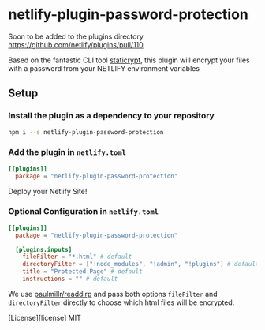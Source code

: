 # netlify-plugin-password-protection

Soon to be added to the plugins directory https://github.com/netlify/plugins/pull/110

Based on the fantastic CLI tool [staticrypt](https://github.com/robinmoisson/staticrypt), this plugin will encrypt your files with a password from your NETLIFY environment variables

## Setup

### Install the plugin as a dependency to your repository

```sh
npm i --s netlify-plugin-password-protection
```

### Add the plugin in `netlify.toml`

```toml
[[plugins]]
  package = "netlify-plugin-password-protection"
```

Deploy your Netlify Site!

### Optional Configuration in `netlify.toml`

```toml
[[plugins]]
  package = "netlify-plugin-password-protection"

  [plugins.inputs]
    fileFilter = "*.html" # default
    directoryFilter = ["!node_modules", "!admin", "!plugins"] # default
    title = "Protected Page" # default
    instructions = "" # default
```

We use [paulmillr/readdirp](https://github.com/paulmillr/readdirp#options) and pass both options `fileFilter` and `directoryFilter` directly to choose which html files will be encrypted.

[License][license] MIT
